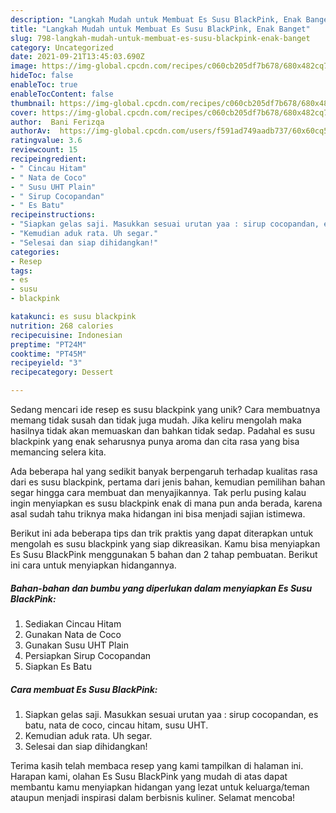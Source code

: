 ```yaml
---
description: "Langkah Mudah untuk Membuat Es Susu BlackPink, Enak Banget"
title: "Langkah Mudah untuk Membuat Es Susu BlackPink, Enak Banget"
slug: 798-langkah-mudah-untuk-membuat-es-susu-blackpink-enak-banget
category: Uncategorized
date: 2021-09-21T13:45:03.690Z
image: https://img-global.cpcdn.com/recipes/c060cb205df7b678/680x482cq70/es-susu-blackpink-foto-resep-utama.jpg
hideToc: false
enableToc: true
enableTocContent: false
thumbnail: https://img-global.cpcdn.com/recipes/c060cb205df7b678/680x482cq70/es-susu-blackpink-foto-resep-utama.jpg
cover: https://img-global.cpcdn.com/recipes/c060cb205df7b678/680x482cq70/es-susu-blackpink-foto-resep-utama.jpg
author:  Bani Ferizqa
authorAv:  https://img-global.cpcdn.com/users/f591ad749aadb737/60x60cq50/avatar.jpg
ratingvalue: 3.6
reviewcount: 15
recipeingredient:
- " Cincau Hitam"
- " Nata de Coco"
- " Susu UHT Plain"
- " Sirup Cocopandan"
- " Es Batu"
recipeinstructions:
- "Siapkan gelas saji. Masukkan sesuai urutan yaa : sirup cocopandan, es batu, nata de coco, cincau hitam, susu UHT."
- "Kemudian aduk rata. Uh segar."
- "Selesai dan siap dihidangkan!"
categories:
- Resep
tags:
- es
- susu
- blackpink

katakunci: es susu blackpink 
nutrition: 268 calories
recipecuisine: Indonesian
preptime: "PT24M"
cooktime: "PT45M"
recipeyield: "3"
recipecategory: Dessert

---
```



Sedang mencari ide resep es susu blackpink yang unik? Cara membuatnya memang tidak susah dan tidak juga mudah. Jika keliru mengolah maka hasilnya tidak akan memuaskan dan bahkan tidak sedap. Padahal es susu blackpink yang enak seharusnya punya aroma dan cita rasa yang bisa memancing selera kita.




Ada beberapa hal yang sedikit banyak berpengaruh terhadap kualitas rasa dari es susu blackpink, pertama dari jenis bahan, kemudian pemilihan bahan segar hingga cara membuat dan menyajikannya. Tak perlu pusing kalau ingin menyiapkan es susu blackpink enak di mana pun anda berada, karena asal sudah tahu triknya maka hidangan ini bisa menjadi sajian istimewa.


Berikut ini ada beberapa tips dan trik praktis yang dapat diterapkan untuk mengolah es susu blackpink yang siap dikreasikan. Kamu bisa menyiapkan Es Susu BlackPink menggunakan 5 bahan dan 2 tahap pembuatan. Berikut ini cara untuk menyiapkan hidangannya.

<!--inarticleads1-->

##### Bahan-bahan dan bumbu yang diperlukan dalam menyiapkan Es Susu BlackPink:

1. Sediakan  Cincau Hitam
1. Gunakan  Nata de Coco
1. Gunakan  Susu UHT Plain
1. Persiapkan  Sirup Cocopandan
1. Siapkan  Es Batu




<!--inarticleads2-->

##### Cara membuat Es Susu BlackPink:

1. Siapkan gelas saji. Masukkan sesuai urutan yaa : sirup cocopandan, es batu, nata de coco, cincau hitam, susu UHT.
1. Kemudian aduk rata. Uh segar.
1. Selesai dan siap dihidangkan!



Terima kasih telah membaca resep yang kami tampilkan di halaman ini. Harapan kami, olahan Es Susu BlackPink yang mudah di atas dapat membantu kamu menyiapkan hidangan yang lezat untuk keluarga/teman ataupun menjadi inspirasi dalam berbisnis kuliner. Selamat mencoba!
